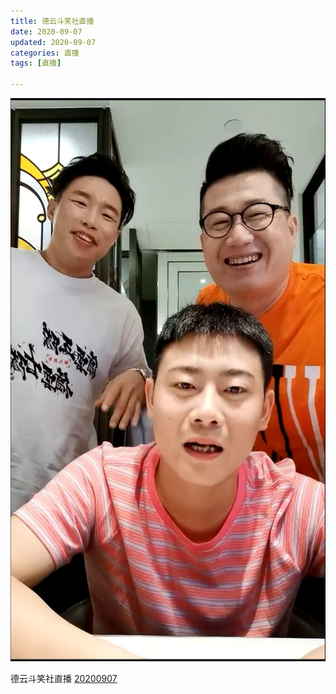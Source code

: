 ```yaml
---
title: 德云斗笑社直播
date: 2020-09-07
updated: 2020-09-07
categories: 直播
tags: [直播]

---
```


![](https://raw.githubusercontent.com/rhenginium/image/main/qq_pic_merged_1616659321260.jpg)

德云斗笑社直播  [20200907 ](https://www.bilibili.com/video/BV1HK4y1a7id?p=1) 

